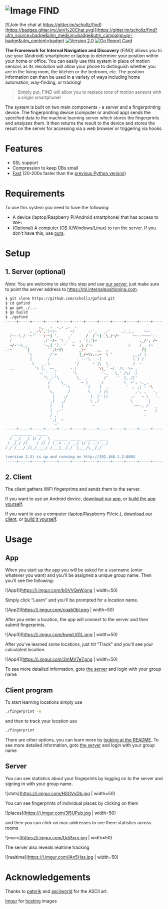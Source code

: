 # ![Image](https://www.internalpositioning.com/guide/img/wifi-marker-darkgrey-small.png) FIND

[![Join the chat at https://gitter.im/schollz/find](https://badges.gitter.im/Join%20Chat.svg)](https://gitter.im/schollz/find?utm_source=badge&utm_medium=badge&utm_campaign=pr-badge&utm_content=badge) [![Version 2.0](https://img.shields.io/badge/version-2.0-brightgreen.svg)](https://www.internalpositioning.com/guide/development/)
[![Go Report Card](https://goreportcard.com/badge/github.com/schollz/gofind)](https://goreportcard.com/report/github.com/schollz/gofind)


**The Framework for Internal Navigation and Discovery** (_FIND_) allows you to use your (Android) smartphone or laptop to determine your position within your home or office. You can easily use this system in place of motion sensors as its resolution will allow your phone to distinguish whether you are in the living room, the kitchen or the bedroom, etc. The position information can then be used in a variety of ways including home automation, way-finding, or tracking!
<blockquote>Simply put, FIND will allow you to replace <em>tons</em> of motion sensors with a <em>single</em> smartphone!</blockquote>

The system is built on two main components - a server and a fingerprinting device. The fingerprinting device (computer or android app) sends the specified data to the machine learning server which stores the fingerprints and analyzes them. It then returns the result to the device and stores the result on the server for accessing via a web browser or triggering via hooks.


# Features

- SSL support
- Compression to keep DBs small
- [Fast]() (20-200x faster than the [previous Python version]())

# Requirements
To use this system you need to have the following:
- A device (laptop/Raspberry Pi/Android smartphone) that has access to WiFi
- (Optional) A computer (OS X/Windows/Linux) to run the server. If you don't have this, use [ours](https://ml.internalpositioning.com).


# Setup

## 1. Server (optional)

_Note:_ You are welcome to skip this step and use [our server](https://ml.internalpositioning.com), just make sure to point the server address to https://ml.internalpositioning.com.

```bash
$ git clone https://github.com/schollz/gofind.git
$ cd gofind
$ go get ./...
$ go build
$ ./gofind
-----+-----+-----+-----+-----+-----+-----+-----+-----+-----+-----+-----
               ,_   .  ._. _.  .
           , _-\','|~\~      ~/      ;-'_   _-'     ,;_;_,    ~~-
  /~~-\_/-'~'--' \~~| ',    ,'      /  / ~|-_\_/~/~      ~~--~~~~'--_
  /              ,/'-/~ '\ ,' _  , '|,'|~                   ._/-, /~
  ~/-'~\_,       '-,| '|. '   ~  ,\ /'~                /    /_  /~
.-~      '|        '',\~|\       _\~     ,_  ,               /|
          '\        /'~          |_/~\\,-,~  \ "         ,_,/ |
           |       /            ._-~'\_ _~|              \ ) /
            \   __-\           '/      ~ |\  \_          /  ~
  .,         '\ |,  ~-_      - |          \\_' ~|  /\  \~ ,
               ~-_'  _;       '\           '-,   \,' /\/  |
                 '\_,~'\_       \_ _,       /'    '  |, /|'
                   /     \_       ~ |      /         \  ~'; -,_.
                   |       ~\        |    |  ,        '-_, ,; ~ ~\
                    \,      /        \    / /|            ,-, ,   -,
                     |    ,/          |  |' |/          ,-   ~ \   '.
                    ,|   ,/           \ ,/              \       |
                    /    |             ~                 -~~-, /   _
                    |  ,-'                                    ~    /
                    / ,'                                      ~
                    ',|  ~
                      ~'
-----+-----+-----+-----+-----+-----+-----+-----+-----+-----+-----+-----
   _________  _____
  / __/  _/ |/ / _ \  ______ _____  _____ ____
 / _/_/ //    / // / (_-< -_) __/ |/ / -_) __/
/_/ /___/_/|_/____/ /___|__/_/  |___/\__/_/

(version 2.X) is up and running on http://192.168.1.2:8003
-----+-----+-----+-----+-----+-----+-----+-----+-----+-----+-----+-----

```

## 2. Client

The client gathers WiFi fingerprints and sends them to the server.

If you want to use an Android device,  [download our app](https://play.google.com/store/apps/details?id=com.hcp.find), or [build the app yourself]().

If you want to use a computer (laptop/Raspberry Pi/etc.), [download our client](), or [build it yourself]().

# Usage

## App

When you start up the app you will be asked for a username (enter whatever you want) and you'll be assigned a unique group name. Then you'll see the following:

![App1](https://i.imgur.com/bGVVQeW.png  | width=50)

Simply click "Learn" and you'll be prompted for a location name.

![App2](https://i.imgur.com/cqab0bl.png | width=50)

After you enter a location, the app will connect to the server and then submit fingerprints.

![App3](https://i.imgur.com/kwwLVGL.png | width=50)

After you've learned some locations, just hit "Track" and you'll see your calculated location.

![App4](https://i.imgur.com/3mMV7e7.png | width=50)

To see more detailed information, goto [the server](https://ml.internalpositioning.com) and login with your group name


## Client program

To start learning locations simply use

```bash
./fingerprint -e
```

and then to track your location use

```bash
./fingerprint
```

There are other options, you can learn more by [looking at the README](). To see more detailed information, goto [the server](https://ml.internalpositioning.com) and login with your group name

## Server

You can see statistics about your fingeprints by logging on to the server and signing in with your group name.

![stats](https://i.imgur.com/HSGVyDb.jpg | width=50)

You can see fingerprints of individual places by clicking on them

![places](https://i.imgur.com/3l5UPub.jpg | width=50)

and then you can click on mac addresses to see there statistics across rooms

![macs](https://i.imgur.com/Udi3xrn.jpg | width=50)

The server also reveals realtime tracking

![realtime](https://i.imgur.com/IAn5Hss.jpg | width=50)


# Acknowledgements

Thanks to [patorjk](http://patorjk.com/software/taag/) and [asciiworld](http://www.asciiworld.com/) for the ASCII art.

[Imgur](https://imgur.com/a/yjvci) for [hosting](https://imgur.com/a/3yGjV) images
